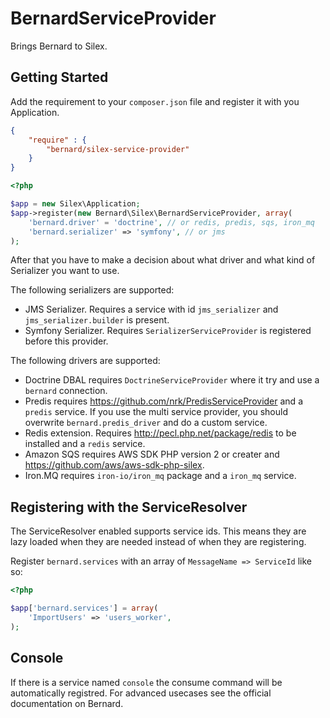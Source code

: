 BernardServiceProvider
======================

Brings Bernard to Silex.

Getting Started
---------------

Add the requirement to your `composer.json` file and register it with you Application.

``` json
{
    "require" : {
        "bernard/silex-service-provider"
    }
}
```

``` php
<?php

$app = new Silex\Application;
$app->register(new Bernard\Silex\BernardServiceProvider, array(
    'bernard.driver' = 'doctrine', // or redis, predis, sqs, iron_mq
    'bernard.serializer' => 'symfony', // or jms
);
```

After that you have to make a decision about what driver and what kind of Serializer
you want to use.

The following serializers are supported:

 * JMS Serializer. Requires a service with id `jms_serializer` and `jms_serializer.builder` is present.
 * Symfony Serializer. Requires `SerializerServiceProvider` is registered before this provider.


The following drivers are supported:

 * Doctrine DBAL requires `DoctrineServiceProvider` where it try and use a `bernard` connection.
 * Predis requires https://github.com/nrk/PredisServiceProvider and a `predis` service. If you use the multi
 service provider, you should overwrite `bernard.predis_driver` and do a custom service.
 * Redis extension. Requires http://pecl.php.net/package/redis to be installed and a `redis` service.
 * Amazon SQS requires AWS SDK PHP version 2 or creater and https://github.com/aws/aws-sdk-php-silex.
 * Iron.MQ requires `iron-io/iron_mq` package and a `iron_mq` service.

Registering with the ServiceResolver
------------------------------------

The ServiceResolver enabled supports service ids. This means they are lazy loaded when they are needed instead
of when they are registering.

Register `bernard.services` with an array of `MessageName => ServiceId` like so:

``` php
<?php

$app['bernard.services'] = array(
    'ImportUsers' => 'users_worker',
);
```

Console
-------

If there is a service named `console` the consume command will be automatically registred. For advanced
usecases see the official documentation on Bernard.
